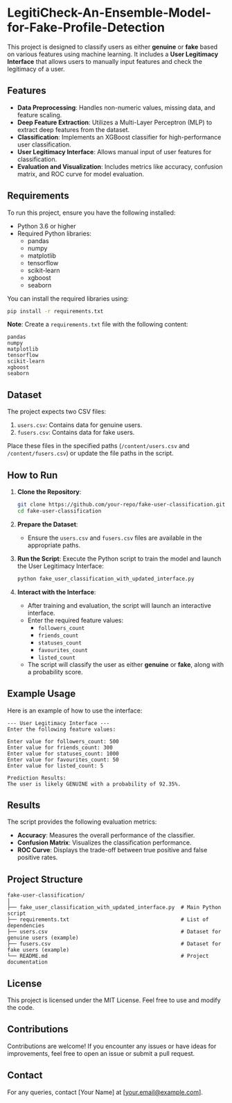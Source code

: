 # LegitiCheck-An-Ensemble-Model-for-Fake-Profile-Detection

This project is designed to classify users as either **genuine** or **fake** based on various features using machine learning. It includes a **User Legitimacy Interface** that allows users to manually input features and check the legitimacy of a user.

## Features
- **Data Preprocessing**: Handles non-numeric values, missing data, and feature scaling.
- **Deep Feature Extraction**: Utilizes a Multi-Layer Perceptron (MLP) to extract deep features from the dataset.
- **Classification**: Implements an XGBoost classifier for high-performance user classification.
- **User Legitimacy Interface**: Allows manual input of user features for classification.
- **Evaluation and Visualization**: Includes metrics like accuracy, confusion matrix, and ROC curve for model evaluation.

## Requirements
To run this project, ensure you have the following installed:
- Python 3.6 or higher
- Required Python libraries:
  - pandas
  - numpy
  - matplotlib
  - tensorflow
  - scikit-learn
  - xgboost
  - seaborn

You can install the required libraries using:
```bash
pip install -r requirements.txt
```

**Note**: Create a `requirements.txt` file with the following content:
```
pandas
numpy
matplotlib
tensorflow
scikit-learn
xgboost
seaborn
```

## Dataset
The project expects two CSV files:
1. `users.csv`: Contains data for genuine users.
2. `fusers.csv`: Contains data for fake users.

Place these files in the specified paths (`/content/users.csv` and `/content/fusers.csv`) or update the file paths in the script.

## How to Run
1. **Clone the Repository**:
   ```bash
   git clone https://github.com/your-repo/fake-user-classification.git
   cd fake-user-classification
   ```

2. **Prepare the Dataset**:
   - Ensure the `users.csv` and `fusers.csv` files are available in the appropriate paths.

3. **Run the Script**:
   Execute the Python script to train the model and launch the User Legitimacy Interface:
   ```bash
   python fake_user_classification_with_updated_interface.py
   ```

4. **Interact with the Interface**:
   - After training and evaluation, the script will launch an interactive interface.
   - Enter the required feature values:
     - `followers_count`
     - `friends_count`
     - `statuses_count`
     - `favourites_count`
     - `listed_count`
   - The script will classify the user as either **genuine** or **fake**, along with a probability score.

## Example Usage
Here is an example of how to use the interface:
```
--- User Legitimacy Interface ---
Enter the following feature values:

Enter value for followers_count: 500
Enter value for friends_count: 300
Enter value for statuses_count: 1000
Enter value for favourites_count: 50
Enter value for listed_count: 5

Prediction Results:
The user is likely GENUINE with a probability of 92.35%.
```

## Results
The script provides the following evaluation metrics:
- **Accuracy**: Measures the overall performance of the classifier.
- **Confusion Matrix**: Visualizes the classification performance.
- **ROC Curve**: Displays the trade-off between true positive and false positive rates.

## Project Structure
```
fake-user-classification/
│
├── fake_user_classification_with_updated_interface.py  # Main Python script
├── requirements.txt                                    # List of dependencies
├── users.csv                                           # Dataset for genuine users (example)
├── fusers.csv                                          # Dataset for fake users (example)
└── README.md                                           # Project documentation
```

## License
This project is licensed under the MIT License. Feel free to use and modify the code.

## Contributions
Contributions are welcome! If you encounter any issues or have ideas for improvements, feel free to open an issue or submit a pull request.

## Contact
For any queries, contact [Your Name] at [your.email@example.com].
